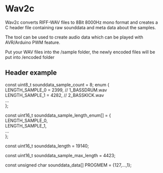 # Wav2c

Wav2c converts RIFF-WAV files to 8Bit 8000Hz mono format and creates a C header file containing raw sounddata
and meta data about the samples.
  
The tool can be used to create audio data which can be played with AVR/Arduino PWM feature.  
  
Put your WAV files into the /sample folder, the newly encoded files will be put into /encoded folder


## Header example

	 
const uint8_t sounddata_sample_count = 8;
enum {<br>
    LENGTH_SAMPLE_0 = 2399,	// 1_BASSDRUM.wav<br>
    LENGTH_SAMPLE_1 = 4282,	// 2_BASSKICK.wav<br>
    ...<br>
};<br>
		
const uint16_t sounddata_sample_length_enum[] = { <br>
	LENGTH_SAMPLE_0,<br>
	LENGTH_SAMPLE_1,<br>
	...<br>
};<br>
		
const uint16_t sounddata_length = 19140;
		
const uint16_t sounddata_sample_max_length = 4423;
		
const unsigned char sounddata_data[] PROGMEM = {127,...,1};
 
